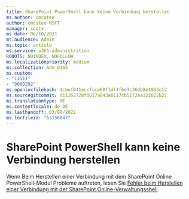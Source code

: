 ```yaml
---
title: SharePoint PowerShell kann keine Verbindung herstellen
ms.author: cmcatee
author: cmcatee-MSFT
manager: scotv
ms.date: 06/10/2021
ms.audience: Admin
ms.topic: article
ms.service: o365-administration
ROBOTS: NOINDEX, NOFOLLOW
ms.localizationpriority: medium
ms.collection: Adm_O365
ms.custom:
- "11511"
- "9000292"
ms.openlocfilehash: 4cbef041eccfcce60f1df1f6e3c36db8e1963c12
ms.sourcegitcommit: d11262728f0617a843a0117cb5172aa322022b27
ms.translationtype: MT
ms.contentlocale: de-DE
ms.lasthandoff: 03/08/2022
ms.locfileid: "63156847"
---
```

# <a name="sharepoint-powershell-unable-to-connect"></a>SharePoint PowerShell kann keine Verbindung herstellen

Wenn Beim Herstellen einer Verbindung mit dem SharePoint Online PowerShell-Modul Probleme auftreten, lesen Sie [Fehler beim Herstellen einer Verbindung mit der SharePoint Online-Verwaltungsshell](https://docs.microsoft.com/sharepoint/troubleshoot/administration/errors-connecting-to-management-shell).